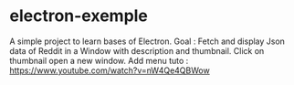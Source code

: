 # electron-exemple
A simple project to learn bases of Electron.
Goal : Fetch and display Json data of Reddit in a Window with description and thumbnail.
       Click on thumbnail open a new window.
       Add menu
tuto : https://www.youtube.com/watch?v=nW4Qe4QBWow
